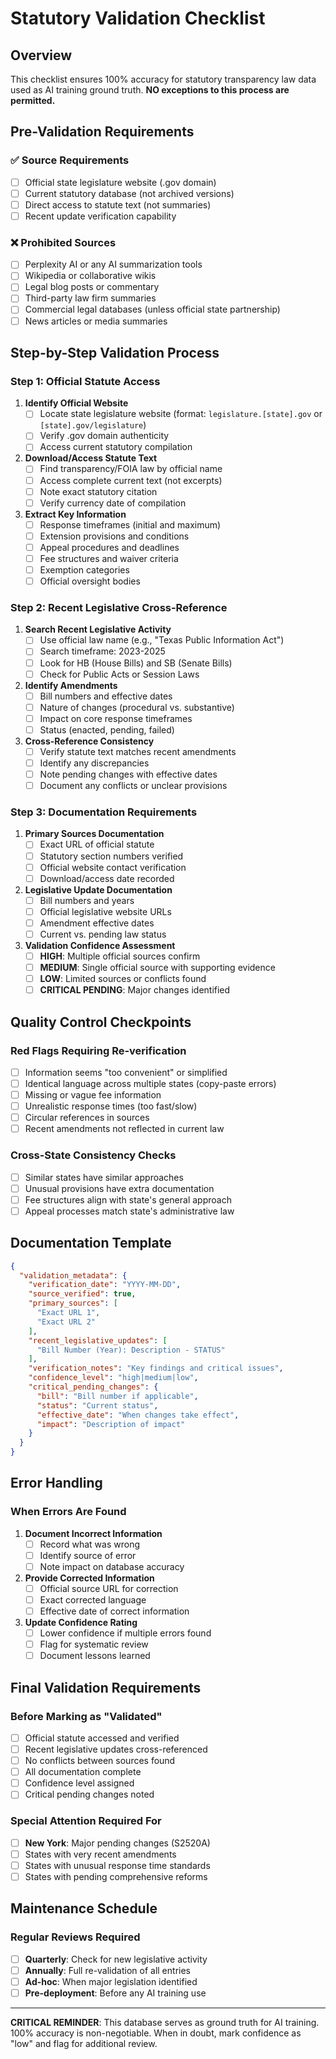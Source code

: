 # Statutory Validation Checklist

## Overview
This checklist ensures 100% accuracy for statutory transparency law data used as AI training ground truth. **NO exceptions to this process are permitted.**

## Pre-Validation Requirements

### ✅ Source Requirements
- [ ] Official state legislature website (.gov domain)
- [ ] Current statutory database (not archived versions)
- [ ] Direct access to statute text (not summaries)
- [ ] Recent update verification capability

### ❌ Prohibited Sources
- [ ] Perplexity AI or any AI summarization tools
- [ ] Wikipedia or collaborative wikis  
- [ ] Legal blog posts or commentary
- [ ] Third-party law firm summaries
- [ ] Commercial legal databases (unless official state partnership)
- [ ] News articles or media summaries

## Step-by-Step Validation Process

### Step 1: Official Statute Access
1. **Identify Official Website**
   - [ ] Locate state legislature website (format: `legislature.[state].gov` or `[state].gov/legislature`)
   - [ ] Verify .gov domain authenticity
   - [ ] Access current statutory compilation

2. **Download/Access Statute Text**
   - [ ] Find transparency/FOIA law by official name
   - [ ] Access complete current text (not excerpts)
   - [ ] Note exact statutory citation
   - [ ] Verify currency date of compilation

3. **Extract Key Information**
   - [ ] Response timeframes (initial and maximum)
   - [ ] Extension provisions and conditions
   - [ ] Appeal procedures and deadlines
   - [ ] Fee structures and waiver criteria
   - [ ] Exemption categories
   - [ ] Official oversight bodies

### Step 2: Recent Legislative Cross-Reference

1. **Search Recent Legislative Activity**
   - [ ] Use official law name (e.g., "Texas Public Information Act")
   - [ ] Search timeframe: 2023-2025
   - [ ] Look for HB (House Bills) and SB (Senate Bills)
   - [ ] Check for Public Acts or Session Laws

2. **Identify Amendments**
   - [ ] Bill numbers and effective dates
   - [ ] Nature of changes (procedural vs. substantive)
   - [ ] Impact on core response timeframes
   - [ ] Status (enacted, pending, failed)

3. **Cross-Reference Consistency**
   - [ ] Verify statute text matches recent amendments
   - [ ] Identify any discrepancies
   - [ ] Note pending changes with effective dates
   - [ ] Document any conflicts or unclear provisions

### Step 3: Documentation Requirements

1. **Primary Sources Documentation**
   - [ ] Exact URL of official statute
   - [ ] Statutory section numbers verified
   - [ ] Official website contact verification
   - [ ] Download/access date recorded

2. **Legislative Update Documentation**
   - [ ] Bill numbers and years
   - [ ] Official legislative website URLs
   - [ ] Amendment effective dates
   - [ ] Current vs. pending law status

3. **Validation Confidence Assessment**
   - [ ] **HIGH**: Multiple official sources confirm
   - [ ] **MEDIUM**: Single official source with supporting evidence  
   - [ ] **LOW**: Limited sources or conflicts found
   - [ ] **CRITICAL PENDING**: Major changes identified

## Quality Control Checkpoints

### Red Flags Requiring Re-verification
- [ ] Information seems "too convenient" or simplified
- [ ] Identical language across multiple states (copy-paste errors)
- [ ] Missing or vague fee information
- [ ] Unrealistic response times (too fast/slow)
- [ ] Circular references in sources
- [ ] Recent amendments not reflected in current law

### Cross-State Consistency Checks  
- [ ] Similar states have similar approaches
- [ ] Unusual provisions have extra documentation
- [ ] Fee structures align with state's general approach
- [ ] Appeal processes match state's administrative law

## Documentation Template

```json
{
  "validation_metadata": {
    "verification_date": "YYYY-MM-DD",
    "source_verified": true,
    "primary_sources": [
      "Exact URL 1",
      "Exact URL 2"
    ],
    "recent_legislative_updates": [
      "Bill Number (Year): Description - STATUS"
    ],
    "verification_notes": "Key findings and critical issues",
    "confidence_level": "high|medium|low",
    "critical_pending_changes": {
      "bill": "Bill number if applicable", 
      "status": "Current status",
      "effective_date": "When changes take effect",
      "impact": "Description of impact"
    }
  }
}
```

## Error Handling

### When Errors Are Found
1. **Document Incorrect Information**
   - [ ] Record what was wrong
   - [ ] Identify source of error
   - [ ] Note impact on database accuracy

2. **Provide Corrected Information**
   - [ ] Official source URL for correction
   - [ ] Exact corrected language
   - [ ] Effective date of correct information

3. **Update Confidence Rating**
   - [ ] Lower confidence if multiple errors found
   - [ ] Flag for systematic review
   - [ ] Document lessons learned

## Final Validation Requirements

### Before Marking as "Validated"
- [ ] Official statute accessed and verified
- [ ] Recent legislative updates cross-referenced
- [ ] No conflicts between sources found
- [ ] All documentation complete
- [ ] Confidence level assigned
- [ ] Critical pending changes noted

### Special Attention Required For
- [ ] **New York**: Major pending changes (S2520A)
- [ ] States with very recent amendments
- [ ] States with unusual response time standards
- [ ] States with pending comprehensive reforms

## Maintenance Schedule

### Regular Reviews Required
- [ ] **Quarterly**: Check for new legislative activity
- [ ] **Annually**: Full re-validation of all entries
- [ ] **Ad-hoc**: When major legislation identified
- [ ] **Pre-deployment**: Before any AI training use

---

**CRITICAL REMINDER**: This database serves as ground truth for AI training. 100% accuracy is non-negotiable. When in doubt, mark confidence as "low" and flag for additional review.